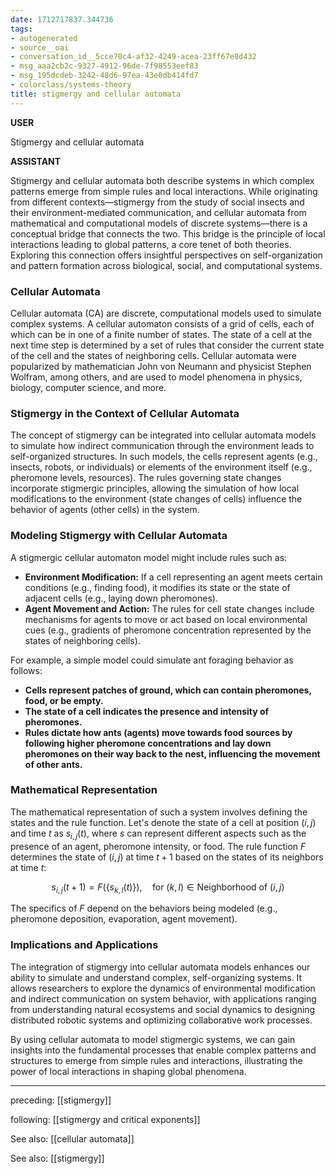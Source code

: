 ```yaml
---
date: 1712717837.344736
tags:
- autogenerated
- source__oai
- conversation_id__5cce70c4-af32-4249-acea-23ff67e8d432
- msg_aaa2cb2c-9327-4912-96de-7f98553eef83
- msg_195dcdeb-3242-48d6-97ea-43e0db414fd7
- colorclass/systems-theory
title: stigmergy and cellular automata
---
```


**USER**

Stigmergy and cellular automata


**ASSISTANT**

Stigmergy and cellular automata both describe systems in which complex patterns emerge from simple rules and local interactions. While originating from different contexts—stigmergy from the study of social insects and their environment-mediated communication, and cellular automata from mathematical and computational models of discrete systems—there is a conceptual bridge that connects the two. This bridge is the principle of local interactions leading to global patterns, a core tenet of both theories. Exploring this connection offers insightful perspectives on self-organization and pattern formation across biological, social, and computational systems.

### Cellular Automata

Cellular automata (CA) are discrete, computational models used to simulate complex systems. A cellular automaton consists of a grid of cells, each of which can be in one of a finite number of states. The state of a cell at the next time step is determined by a set of rules that consider the current state of the cell and the states of neighboring cells. Cellular automata were popularized by mathematician John von Neumann and physicist Stephen Wolfram, among others, and are used to model phenomena in physics, biology, computer science, and more.

### Stigmergy in the Context of Cellular Automata

The concept of stigmergy can be integrated into cellular automata models to simulate how indirect communication through the environment leads to self-organized structures. In such models, the cells represent agents (e.g., insects, robots, or individuals) or elements of the environment itself (e.g., pheromone levels, resources). The rules governing state changes incorporate stigmergic principles, allowing the simulation of how local modifications to the environment (state changes of cells) influence the behavior of agents (other cells) in the system.

### Modeling Stigmergy with Cellular Automata

A stigmergic cellular automaton model might include rules such as:
- **Environment Modification:** If a cell representing an agent meets certain conditions (e.g., finding food), it modifies its state or the state of adjacent cells (e.g., laying down pheromones).
- **Agent Movement and Action:** The rules for cell state changes include mechanisms for agents to move or act based on local environmental cues (e.g., gradients of pheromone concentration represented by the states of neighboring cells).

For example, a simple model could simulate ant foraging behavior as follows:
- **Cells represent patches of ground, which can contain pheromones, food, or be empty.**
- **The state of a cell indicates the presence and intensity of pheromones.**
- **Rules dictate how ants (agents) move towards food sources by following higher pheromone concentrations and lay down pheromones on their way back to the nest, influencing the movement of other ants.**

### Mathematical Representation

The mathematical representation of such a system involves defining the states and the rule function. Let's denote the state of a cell at position $(i,j)$ and time $t$ as $s_{i,j}(t)$, where $s$ can represent different aspects such as the presence of an agent, pheromone intensity, or food. The rule function $F$ determines the state of $(i,j)$ at time $t+1$ based on the states of its neighbors at time $t$:

$$s_{i,j}(t+1) = F(\{s_{k,l}(t)\}), \quad \text{for } (k,l) \in \text{Neighborhood of } (i,j)$$

The specifics of $F$ depend on the behaviors being modeled (e.g., pheromone deposition, evaporation, agent movement).

### Implications and Applications

The integration of stigmergy into cellular automata models enhances our ability to simulate and understand complex, self-organizing systems. It allows researchers to explore the dynamics of environmental modification and indirect communication on system behavior, with applications ranging from understanding natural ecosystems and social dynamics to designing distributed robotic systems and optimizing collaborative work processes.

By using cellular automata to model stigmergic systems, we can gain insights into the fundamental processes that enable complex patterns and structures to emerge from simple rules and interactions, illustrating the power of local interactions in shaping global phenomena.


---

preceding: [[stigmergy]]  


following: [[stigmergy and critical exponents]]

See also: [[cellular automata]]


See also: [[stigmergy]]